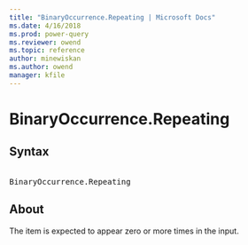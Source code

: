 ```yaml
---
title: "BinaryOccurrence.Repeating | Microsoft Docs"
ms.date: 4/16/2018
ms.prod: power-query
ms.reviewer: owend
ms.topic: reference
author: minewiskan
ms.author: owend
manager: kfile
---
```

# BinaryOccurrence.Repeating

## Syntax

<pre> 
BinaryOccurrence.Repeating
</pre>

## About

The item is expected to appear zero or more times in the input.

